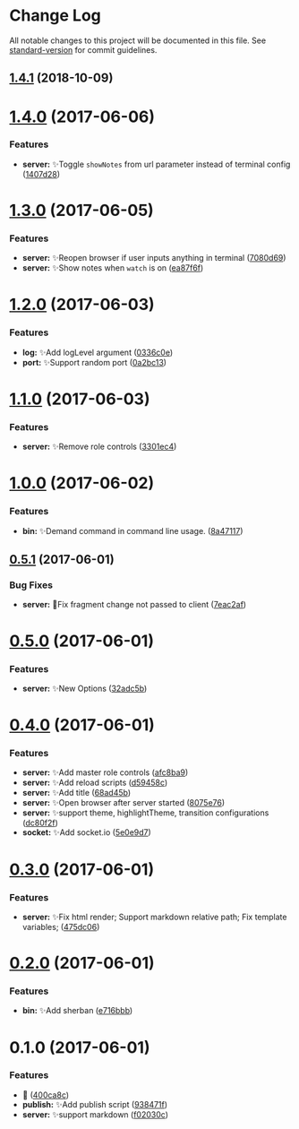 # Change Log

All notable changes to this project will be documented in this file. See [standard-version](https://github.com/conventional-changelog/standard-version) for commit guidelines.

<a name="1.4.1"></a>
## [1.4.1](https://github.com/vivaxy/node-reveal/compare/v1.4.0...v1.4.1) (2018-10-09)



<a name="1.4.0"></a>
# [1.4.0](https://github.com/vivaxy/node-reveal/compare/v1.3.0...v1.4.0) (2017-06-06)


### Features

* **server:** :sparkles:Toggle `showNotes` from url parameter instead of terminal config ([1407d28](https://github.com/vivaxy/node-reveal/commit/1407d28))



<a name="1.3.0"></a>
# [1.3.0](https://github.com/vivaxy/node-reveal/compare/v1.2.0...v1.3.0) (2017-06-05)


### Features

* **server:** :sparkles:Reopen browser if user inputs anything in terminal ([7080d69](https://github.com/vivaxy/node-reveal/commit/7080d69))
* **server:** :sparkles:Show notes when `watch` is on ([ea87f6f](https://github.com/vivaxy/node-reveal/commit/ea87f6f))



<a name="1.2.0"></a>
# [1.2.0](https://github.com/vivaxy/node-reveal/compare/v1.1.0...v1.2.0) (2017-06-03)


### Features

* **log:** :sparkles:Add logLevel argument ([0336c0e](https://github.com/vivaxy/node-reveal/commit/0336c0e))
* **port:** :sparkles:Support random port ([0a2bc13](https://github.com/vivaxy/node-reveal/commit/0a2bc13))



<a name="1.1.0"></a>
# [1.1.0](https://github.com/vivaxy/node-reveal/compare/v1.0.0...v1.1.0) (2017-06-03)


### Features

* **server:** :sparkles:Remove role controls ([3301ec4](https://github.com/vivaxy/node-reveal/commit/3301ec4))



<a name="1.0.0"></a>
# [1.0.0](https://github.com/vivaxy/node-reveal/compare/v0.5.1...v1.0.0) (2017-06-02)


### Features

* **bin:** :sparkles:Demand command in command line usage. ([8a47117](https://github.com/vivaxy/node-reveal/commit/8a47117))



<a name="0.5.1"></a>
## [0.5.1](https://github.com/vivaxy/node-reveal/compare/v0.5.0...v0.5.1) (2017-06-01)


### Bug Fixes

* **server:** :bug:Fix fragment change not passed to client ([7eac2af](https://github.com/vivaxy/node-reveal/commit/7eac2af))



<a name="0.5.0"></a>
# [0.5.0](https://github.com/vivaxy/node-reveal/compare/v0.4.0...v0.5.0) (2017-06-01)


### Features

* **server:** :sparkles:New Options ([32adc5b](https://github.com/vivaxy/node-reveal/commit/32adc5b))



<a name="0.4.0"></a>
# [0.4.0](https://github.com/vivaxy/node-reveal/compare/v0.3.0...v0.4.0) (2017-06-01)


### Features

* **server:** :sparkles:Add master role controls ([afc8ba9](https://github.com/vivaxy/node-reveal/commit/afc8ba9))
* **server:** :sparkles:Add reload scripts ([d59458c](https://github.com/vivaxy/node-reveal/commit/d59458c))
* **server:** :sparkles:Add title ([68ad45b](https://github.com/vivaxy/node-reveal/commit/68ad45b))
* **server:** :sparkles:Open browser after server started ([8075e76](https://github.com/vivaxy/node-reveal/commit/8075e76))
* **server:** :sparkles:support theme, highlightTheme, transition configurations ([dc80f2f](https://github.com/vivaxy/node-reveal/commit/dc80f2f))
* **socket:** :sparkles:Add socket.io ([5e0e9d7](https://github.com/vivaxy/node-reveal/commit/5e0e9d7))



<a name="0.3.0"></a>
# [0.3.0](https://github.com/vivaxy/node-reveal/compare/v0.2.0...v0.3.0) (2017-06-01)


### Features

* **server:** :sparkles:Fix html render; Support markdown relative path; Fix template variables; ([475dc06](https://github.com/vivaxy/node-reveal/commit/475dc06))



<a name="0.2.0"></a>
# [0.2.0](https://github.com/vivaxy/node-reveal/compare/v0.1.0...v0.2.0) (2017-06-01)


### Features

* **bin:** :sparkles:Add sherban ([e716bbb](https://github.com/vivaxy/node-reveal/commit/e716bbb))



<a name="0.1.0"></a>
# 0.1.0 (2017-06-01)


### Features

* :tada: ([400ca8c](https://github.com/vivaxy/node-reveal/commit/400ca8c))
* **publish:** :sparkles:Add publish script ([938471f](https://github.com/vivaxy/node-reveal/commit/938471f))
* **server:** :sparkles:support markdown ([f02030c](https://github.com/vivaxy/node-reveal/commit/f02030c))
